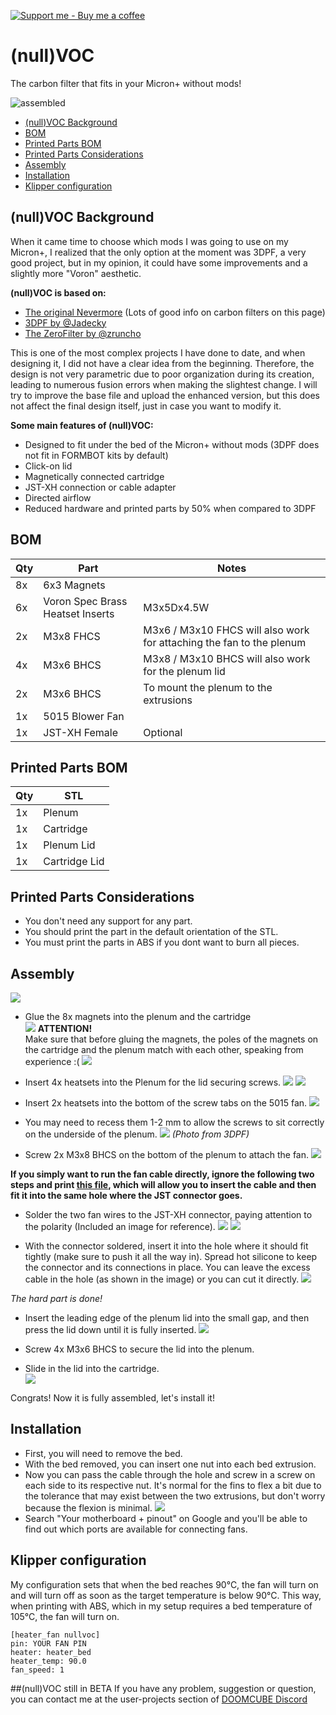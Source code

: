 [![Support me - Buy me a coffee](https://img.shields.io/badge/Support%20me%20-Buy%20me%20a%20coffee-orange.svg)](https://buymeacoffee.com/makermaking)


# (null)VOC
The carbon filter that fits in your Micron+ without mods!

![assembled](https://github.com/makermaking/nullVOC/blob/main/images/assembled.jpg?raw=true "nullVOC Carbon Filter")

- [(null)VOC Background](#nullVOC-background)
- [BOM](#BOM)
- [Printed Parts BOM](#Printed-Parts-BOM)
- [Printed Parts Considerations](#Printed-Parts-Considerations)
- [Assembly](#Assembly)
- [Installation](#Installation)
- [Klipper configuration](#Klipper-configuration)

## (null)VOC Background

When it came time to choose which mods I was going to use on my Micron+, I realized that the only option at the moment was 3DPF, a very good project, but in my opinion, it could have some improvements and a slightly more "Voron" aesthetic.

**(null)VOC is based on:**
- [The original Nevermore](https://github.com/nevermore3d/Nevermore_Micro) (Lots of good info on carbon filters on this page)
- [3DPF by @Jadecky](https://github.com/Jadecky/3DPF) 
- [The ZeroFilter by @zruncho](https://github.com/zruncho3d/zerofilter)

This is one of the most complex projects I have done to date, and when designing it, I did not have a clear idea from the beginning. Therefore, the design is not very parametric due to poor organization during its creation, leading to numerous fusion errors when making the slightest change. I will try to improve the base file and upload the enhanced version, but this does not affect the final design itself, just in case you want to modify it.

**Some main features of (null)VOC:**
- Designed to fit under the bed of the Micron+ without mods (3DPF does not fit in FORMBOT kits by default)
- Click-on lid
- Magnetically connected cartridge
- JST-XH connection or cable adapter
- Directed airflow
- Reduced hardware and printed parts by 50% when compared to 3DPF

## BOM
Qty |Part|Notes
---|----|---
8x|6x3 Magnets
6x|Voron Spec Brass Heatset Inserts|M3x5Dx4.5W
2x|M3x8 FHCS|M3x6 / M3x10 FHCS will also work for attaching the fan to the plenum
4x|M3x6 BHCS|M3x8 / M3x10 BHCS will also work for the plenum lid
2x|M3x6 BHCS|To mount the plenum to the extrusions
1x|5015 Blower Fan
1x|JST-XH Female|Optional

## Printed Parts BOM
Qty|STL
---|---
1x|Plenum
1x|Cartridge 
1x|Plenum Lid
1x|Cartridge Lid

## Printed Parts Considerations
- You don't need any support for any part.
- You should print the part in the default orientation of the STL.
- You must print the parts in ABS if you dont want to burn all pieces.

## Assembly
![](images/disassembled.jpg)







- Glue the 8x magnets into the plenum and the cartridge\
![](images/glue.jpg)
**ATTENTION!**\
Make sure that before gluing the magnets, the poles of the magnets on the cartridge and the plenum match with each other, speaking from experience :(
![](images/destroyed.jpg)

- Insert 4x heatsets into the Plenum for the lid securing screws.
![](images/inserting.jpg)
![](images/inserted.jpg)

- Insert 2x heatsets into the bottom of the screw tabs on the 5015 fan.
![](images/fan.jpg)

- You may need to recess them 1-2 mm to allow the screws to sit correctly on the underside of the plenum.
![](images/fan_insert_recess.png)
_(Photo from 3DPF)_

- Screw 2x M3x8 BHCS on the bottom of the plenum to attach the fan.
![](images/fan_screws.jpg)

**If you simply want to run the fan cable directly, ignore the following two steps and print [this file](https://github.com/makermaking/nullVOC/blob/f42df72e84823ff277ccc7cc3c3beba2df1983ff/beta1/STLs/Dummy%20cover%20(optional).stl), which will allow you to insert the cable and then fit it into the same hole where the JST connector goes.**

- Solder the two fan wires to the JST-XH connector, paying attention to the polarity (Included an image for reference).
![](images/jst_soldered.jpg)
![](images/jst_direction.jpg)

- With the connector soldered, insert it into the hole where it should fit tightly (make sure to push it all the way in). Spread hot silicone to keep the connector and its connections in place. You can leave the excess cable in the hole (as shown in the image) or you can cut it directly.
![](images/connector_assembled.jpg)

_The hard part is done!_

- Insert the leading edge of the plenum lid into the small gap, and then press the lid down until it is fully inserted.
![](images/plenum_lid.png)

- Screw 4x M3x6 BHCS to secure the lid into the plenum.

- Slide in the lid into the cartridge.\
![](images/click.gif)

Congrats! Now it is fully assembled, let's install it!

## Installation
- First, you will need to remove the bed.
- With the bed removed, you can insert one nut into each bed extrusion.
- Now you can pass the cable through the hole and screw in a screw on each side to its respective nut. It's normal for the fins to flex a bit due to the tolerance that may exist between the two extrusions, but don't worry because the flexion is minimal.
![](images/installed.jpg)
- Search "Your motherboard + pinout" on Google and you'll be able to find out which ports are available for connecting fans.

## Klipper configuration
My configuration sets that when the bed reaches 90°C, the fan will turn on and will turn off as soon as the target temperature is below 90°C. This way, when printing with ABS, which in my setup requires a bed temperature of 105°C, the fan will turn on.
```
[heater_fan nullvoc]
pin: YOUR FAN PIN
heater: heater_bed
heater_temp: 90.0
fan_speed: 1
```

##(null)VOC still in BETA
If you have any problem, suggestion or question, you can contact me at the user-projects section of [DOOMCUBE Discord](https://discord.gg/doomcube) 














